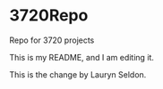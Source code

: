 # 3720Repo
Repo for 3720 projects

This is my README, and I am editing it.



This is the change by Lauryn Seldon.
